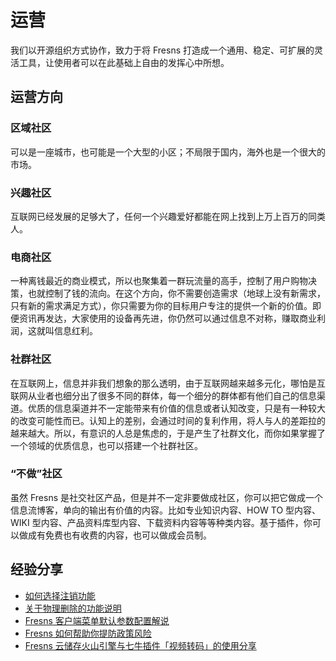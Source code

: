 # 运营

我们以开源组织方式协作，致力于将 Fresns 打造成一个通用、稳定、可扩展的灵活工具，让使用者可以在此基础上自由的发挥心中所想。

## 运营方向

### 区域社区

可以是一座城市，也可能是一个大型的小区；不局限于国内，海外也是一个很大的市场。

### 兴趣社区

互联网已经发展的足够大了，任何一个兴趣爱好都能在网上找到上万上百万的同类人。

### 电商社区

一种离钱最近的商业模式，所以也聚集着一群玩流量的高手，控制了用户购物决策，也就控制了钱的流向。在这个方向，你不需要创造需求（地球上没有新需求，只有新的需求满足方式），你只需要为你的目标用户专注的提供一个新的价值。即便资讯再发达，大家使用的设备再先进，你仍然可以通过信息不对称，赚取商业利润，这就叫信息红利。

### 社群社区

在互联网上，信息并非我们想象的那么透明，由于互联网越来越多元化，哪怕是互联网从业者也细分出了很多不同的群体，每一个细分的群体都有他们自己的信息渠道。优质的信息渠道并不一定能带来有价值的信息或者认知改变，只是有一种较大的改变可能性而已。认知上的差别，会通过时间的复利作用，将人与人的差距拉的越来越大。所以，有意识的人总是焦虑的，于是产生了社群文化，而你如果掌握了一个领域的优质信息，也可以搭建一个社群社区。

### “不做”社区

虽然 Fresns 是社交社区产品，但是并不一定非要做成社区，你可以把它做成一个信息流博客，单向的输出有价值的内容。比如专业知识内容、HOW TO 型内容、WIKI 型内容、产品资料库型内容、下载资料内容等等种类内容。基于插件，你可以做成有免费也有收费的内容，也可以做成会员制。

## 经验分享

- [如何选择注销功能](https://discuss.fresns.cn/post/eDGmOxdI)
- [关于物理删除的功能说明](https://discuss.fresns.cn/post/gbWMp2Om)
- [Fresns 客户端菜单默认参数配置解说](https://discuss.fresns.cn/post/QXQPtuD5)
- [Fresns 如何帮助你提防政策风险](https://discuss.fresns.cn/post/KwcXx5M4)
- [Fresns 云储存火山引擎与七牛插件「视频转码」的使用分享](https://discuss.fresns.cn/post/TPYyrQ3V)
